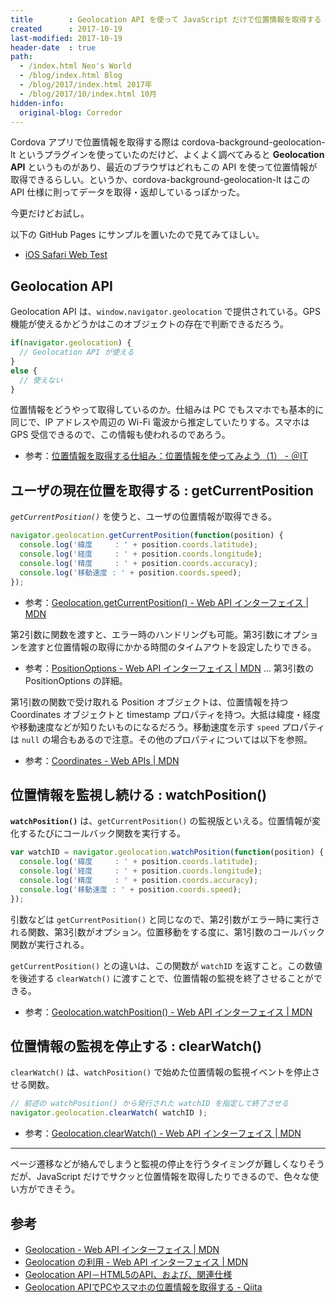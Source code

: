 ```yaml
---
title        : Geolocation API を使って JavaScript だけで位置情報を取得する
created      : 2017-10-19
last-modified: 2017-10-19
header-date  : true
path:
  - /index.html Neo's World
  - /blog/index.html Blog
  - /blog/2017/index.html 2017年
  - /blog/2017/10/index.html 10月
hidden-info:
  original-blog: Corredor
---
```


Cordova アプリで位置情報を取得する際は cordova-background-geolocation-lt というプラグインを使っていたのだけど、よくよく調べてみると **Geolocation API** というものがあり、最近のブラウザはどれもこの API を使って位置情報が取得できるらしい。というか、cordova-background-geolocation-lt はこの API 仕様に則ってデータを取得・返却しているっぽかった。

今更だけどお試し。

以下の GitHub Pages にサンプルを置いたので見てみてほしい。

- [iOS Safari Web Test](https://neos21.github.io/poc-ios-safari-web/js-api-access-1.html)

## Geolocation API

Geolocation API は、`window.navigator.geolocation` で提供されている。GPS 機能が使えるかどうかはこのオブジェクトの存在で判断できるだろう。

```javascript
if(navigator.geolocation) {
  // Geolocation API が使える
}
else {
  // 使えない
}
```

位置情報をどうやって取得しているのか。仕組みは PC でもスマホでも基本的に同じで、IP アドレスや周辺の Wi-Fi 電波から推定していたりする。スマホは GPS 受信できるので、この情報も使われるのであろう。

- 参考：[位置情報を取得する仕組み：位置情報を使ってみよう（1） - ＠IT](http://www.atmarkit.co.jp/ait/articles/0902/12/news135.html)

## ユーザの現在位置を取得する : getCurrentPosition

*`getCurrentPosition()`* を使うと、ユーザの位置情報が取得できる。

```javascript
navigator.geolocation.getCurrentPosition(function(position) {
  console.log('緯度     : ' + position.coords.latitude);
  console.log('経度     : ' + position.coords.longitude);
  console.log('精度     : ' + position.coords.accuracy);
  console.log('移動速度 : ' + position.coords.speed);
});
```

- 参考：[Geolocation.getCurrentPosition() - Web API インターフェイス | MDN](https://developer.mozilla.org/ja/docs/Web/API/Geolocation/getCurrentPosition)

第2引数に関数を渡すと、エラー時のハンドリングも可能。第3引数にオプションを渡すと位置情報の取得にかかる時間のタイムアウトを設定したりできる。

- 参考：[PositionOptions - Web API インターフェイス | MDN](https://developer.mozilla.org/ja/docs/Web/API/PositionOptions) … 第3引数の PositionOptions の詳細。

第1引数の関数で受け取れる Position オブジェクトは、位置情報を持つ Coordinates オブジェクトと timestamp プロパティを持つ。大抵は緯度・経度や移動速度などが知りたいものになるだろう。移動速度を示す `speed` プロパティは `null` の場合もあるので注意。その他のプロパティについては以下を参照。

- 参考：[Coordinates - Web APIs | MDN](https://developer.mozilla.org/en-US/docs/Web/API/Coordinates)

## 位置情報を監視し続ける : watchPosition()

**`watchPosition()`** は、`getCurrentPosition()` の監視版といえる。位置情報が変化するたびにコールバック関数を実行する。

```javascript
var watchID = navigator.geolocation.watchPosition(function(position) {
  console.log('緯度     : ' + position.coords.latitude);
  console.log('経度     : ' + position.coords.longitude);
  console.log('精度     : ' + position.coords.accuracy);
  console.log('移動速度 : ' + position.coords.speed);
});
```

引数などは `getCurrentPosition()` と同じなので、第2引数がエラー時に実行される関数、第3引数がオプション。位置移動をする度に、第1引数のコールバック関数が実行される。

`getCurrentPosition()` との違いは、この関数が `watchID` を返すこと。この数値を後述する `clearWatch()` に渡すことで、位置情報の監視を終了させることができる。

- 参考：[Geolocation.watchPosition() - Web API インターフェイス | MDN](https://developer.mozilla.org/ja/docs/Web/API/Geolocation/watchPosition)

## 位置情報の監視を停止する : clearWatch()

`clearWatch()` は、`watchPosition()` で始めた位置情報の監視イベントを停止させる関数。

```javascript
// 前述の watchPosition() から発行された watchID を指定して終了させる
navigator.geolocation.clearWatch( watchID );
```

- 参考：[Geolocation.clearWatch() - Web API インターフェイス | MDN](https://developer.mozilla.org/ja/docs/Web/API/Geolocation/clearWatch)

---

ページ遷移などが絡んでしまうと監視の停止を行うタイミングが難しくなりそうだが、JavaScript だけでサクッと位置情報を取得したりできるので、色々な使い方ができそう。

## 参考

- [Geolocation - Web API インターフェイス | MDN](https://developer.mozilla.org/ja/docs/Web/API/Geolocation)
- [Geolocation の利用 - Web API インターフェイス | MDN](https://developer.mozilla.org/ja/docs/Web/API/Geolocation/Using_geolocation)
- [Geolocation API－HTML5のAPI、および、関連仕様](http://www.htmq.com/geolocation/)
- [Geolocation APIでPCやスマホの位置情報を取得する - Qiita](http://qiita.com/akkey2475/items/81f4f94f17bfe5c7ce42)
